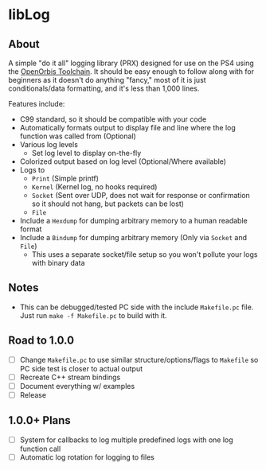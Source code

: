 # libLog

## About

A simple "do it all" logging library (PRX) designed for use on the PS4 using the [OpenOrbis Toolchain]. It should be easy enough to follow along with for beginners as it doesn't do anything "fancy," most of it is just conditionals/data formatting, and it's less than 1,000 lines.

Features include:

- C99 standard, so it should be compatible with your code
- Automatically formats output to display file and line where the log function was called from (Optional)
- Various log levels
  - Set log level to display on-the-fly
- Colorized output based on log level (Optional/Where available)
- Logs to
  - `Print` (Simple printf)
  - `Kernel` (Kernel log, no hooks required)
  - `Socket` (Sent over UDP, does not wait for response or confirmation so it should not hang, but packets can be lost)
  - `File`
- Include a `Hexdump` for dumping arbitrary memory to a human readable format
- Include a `Bindump` for dumping arbitrary memory (Only via `Socket` and `File`)
  - This uses a separate socket/file setup so you won't pollute your logs with binary data

## Notes

- This can be debugged/tested PC side with the include `Makefile.pc` file. Just run `make -f Makefile.pc` to build with it.

## Road to 1.0.0

- [ ] Change `Makefile.pc` to use similar structure/options/flags to `Makefile` so PC side test is closer to actual output
- [ ] Recreate C++ stream bindings
- [ ] Document everything w/ examples
- [ ] Release

## 1.0.0+ Plans

- [ ] System for callbacks to log multiple predefined logs with one log function call
- [ ] Automatic log rotation for logging to files

[//]: #
  [OpenOrbis Toolchain]: <https://github.com/OpenOrbis/OpenOrbis-PS4-Toolchain>
